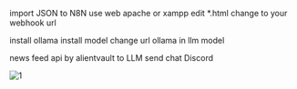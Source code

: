 import JSON to N8N
use web apache or xampp edit *.html 
change <webhook> to your webhook url

install ollama install model 
change url ollama in llm model

news feed api by alientvault to LLM send chat Discord

<img src="https://img2.pic.in.th/pic/1ffe7a34458c41226.png" alt="1" border="0">
